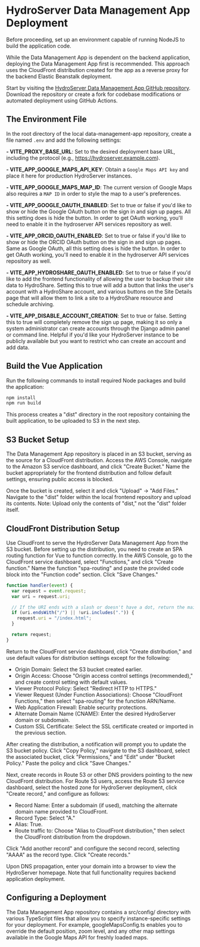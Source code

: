 # HydroServer Data Management App Deployment

Before proceeding, set up an environment capable of running NodeJS to build the application code.

While the Data Management App is dependent on the backend application, deploying the Data Management App first is recommended. This approach uses the CloudFront distribution created for the app as a reverse proxy for the backend Elastic Beanstalk deployment.

Start by visiting the [HydroServer Data Management App GitHub repository](https://github.com/hydroserver2/hydroserver-data-management-app). Download the repository or create a fork for codebase modifications or automated deployment using GitHub Actions.

## The Environment File

In the root directory of the local data-management-app repository, create a file named `.env` and add the following settings:

**- VITE_PROXY_BASE_URL**: Set to the desired deployment base URL, including the protocol (e.g., https://hydroserver.example.com).

**- VITE_APP_GOOGLE_MAPS_API_KEY**: Obtain a `Google Maps API key` and place it here for production HydroServer instances.

**- VITE_APP_GOOGLE_MAPS_MAP_ID**: The current version of Google Maps also requires a `MAP ID` in order to style the map to a user's preferences.

**- VITE_APP_GOOGLE_OAUTH_ENABLED**: Set to true or false if you'd like to show or hide the Google OAuth button on the sign in and sign up pages. All this setting does is hide the button. In order to get OAuth working, you'll need to enable it in the hydroserver API services repository as well.

**- VITE_APP_ORCID_OAUTH_ENABLED**: Set to true or false if you'd like to show or hide the ORCID OAuth button on the sign in and sign up pages. Same as Google OAuth, all this setting does is hide the button. In order to get OAuth working, you'll need to enable it in the hydroserver API services repository as well.

**- VITE_APP_HYDROSHARE_OAUTH_ENABLED**: Set to true or false if you'd like to add the frontend functionality of allowing the user to backup their site data to HydroShare. Setting this to true will add a button that links the user's account with a HydroShare account, and various buttons on the Site Details page that will allow them to link a site to a HydroShare resource and schedule archiving.

**- VITE_APP_DISABLE_ACCOUNT_CREATION**: Set to true or false. Setting this to true will completely remove the sign up page, making it so only a system administrator can create accounts through the Django admin panel or command line. Helpful if you'd like your HydroServer instance to be publicly available but you want to restrict who can create an account and add data.

## Build the Vue Application

Run the following commands to install required Node packages and build the application:

```bash
npm install
npm run build
```

This process creates a "dist" directory in the root repository containing the built application, to be uploaded to S3 in the next step.

## S3 Bucket Setup

The Data Management App repository is placed in an S3 bucket, serving as the source for a CloudFront distribution. Access the AWS Console, navigate to the Amazon S3 service dashboard, and click "Create Bucket." Name the bucket appropriately for the frontend distribution and follow default settings, ensuring public access is blocked.

Once the bucket is created, select it and click "Upload" → "Add Files." Navigate to the "dist" folder within the local frontend repository and upload its contents. Note: Upload only the contents of "dist," not the "dist" folder itself.

## CloudFront Distribution Setup

Use CloudFront to serve the HydroServer Data Management App from the S3 bucket. Before setting up the distribution, you need to create an SPA routing function for Vue to function correctly. In the AWS Console, go to the CloudFront service dashboard, select "Functions," and click "Create function." Name the function "spa-routing" and paste the provided code block into the "Function code" section. Click "Save Changes."

```javascript
function handler(event) {
  var request = event.request;
  var uri = request.uri;

  // If the URI ends with a slash or doesn't have a dot, return the main index.html
  if (uri.endsWith("/") || !uri.includes(".")) {
    request.uri = "/index.html";
  }

  return request;
}
```

Return to the CloudFront service dashboard, click "Create distribution," and use default values for distribution settings except for the following:

- Origin Domain: Select the S3 bucket created earlier.
- Origin Access: Choose "Origin access control settings (recommended)," and create control setting with default values.
- Viewer Protocol Policy: Select "Redirect HTTP to HTTPS."
- Viewer Request (Under Function Associations): Choose "CloudFront Functions," then select "spa-routing" for the function ARN/Name.
- Web Application Firewall: Enable security protections.
- Alternate Domain Name (CNAME): Enter the desired HydroServer domain or subdomain.
- Custom SSL Certificate: Select the SSL certificate created or imported in the previous section.

After creating the distribution, a notification will prompt you to update the S3 bucket policy. Click "Copy Policy," navigate to the S3 dashboard, select the associated bucket, click "Permissions," and "Edit" under "Bucket Policy." Paste the policy and click "Save Changes."

Next, create records in Route 53 or other DNS providers pointing to the new CloudFront distribution. For Route 53 users, access the Route 53 service dashboard, select the hosted zone for HydroServer deployment, click "Create record," and configure as follows:

- Record Name: Enter a subdomain (if used), matching the alternate domain name provided to CloudFront.
- Record Type: Select "A."
- Alias: True.
- Route traffic to: Choose "Alias to CloudFront distribution," then select the CloudFront distribution from the dropdown.

Click "Add another record" and configure the second record, selecting "AAAA" as the record type. Click "Create records."

Upon DNS propagation, enter your domain into a browser to view the HydroServer homepage. Note that full functionality requires backend application deployment.

## Configuring a Deployment

The Data Management App repository contains a src/config/ directory with various TypeScript files that allow you to specify instance-specific settings for your deployment. For example, googleMapsConfig.ts enables you to override the default position, zoom level, and any other map settings available in the Google Maps API for freshly loaded maps.
